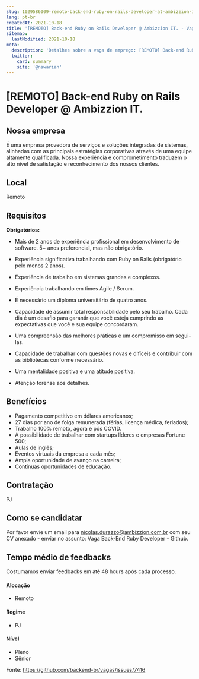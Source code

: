 ```yaml
---
slug: 1029586009-remoto-back-end-ruby-on-rails-developer-at-ambizzion-it
lang: pt-br
createdAt: 2021-10-18
title: '[REMOTO] Back-end Ruby on Rails Developer @ Ambizzion IT. - Vaga de Emprego'
sitemap:
  lastModified: 2021-10-18
meta:
  description: 'Detalhes sobre a vaga de emprego: [REMOTO] Back-end Ruby on Rails Developer @ Ambizzion IT.'
  twitter:
    card: summary
    site: '@nawarian'
---
```


# [REMOTO] Back-end Ruby on Rails Developer @ Ambizzion IT.

## Nossa empresa

É uma empresa provedora de serviços e soluções integradas de sistemas, alinhadas com as principais estratégias corporativas através de uma equipe altamente qualificada. Nossa experiência e comprometimento traduzem o alto nível de satisfação e reconhecimento dos nossos clientes.


## Local

Remoto

## Requisitos

**Obrigatórios:**

- Mais de 2 anos de experiência profissional em desenvolvimento de software. 5+ anos preferencial, mas não obrigatório.

- Experiência significativa trabalhando com Ruby on Rails (obrigatório pelo menos 2 anos).
 
- Experiência de trabalho em sistemas grandes e complexos.

- Experiência trabalhando em times Agile / Scrum.

- É necessário um diploma universitário de quatro anos.
 
- Capacidade de assumir total responsabilidade pelo seu trabalho. Cada dia é um desafio para garantir que você esteja cumprindo as expectativas que você e sua equipe concordaram.
 
- Uma compreensão das melhores práticas e um compromisso em segui-las.
 
- Capacidade de trabalhar com questões novas e difíceis e contribuir com as bibliotecas conforme necessário.
 
- Uma mentalidade positiva e uma atitude positiva.
 
- Atenção forense aos detalhes.

## Benefícios

- Pagamento competitivo em dólares americanos;
- 27 dias por ano de folga remunerada (férias, licença médica, feriados);
- Trabalho 100% remoto, agora e pós COVID.
- A possibilidade de trabalhar com startups líderes e empresas Fortune 500;
- Aulas de inglês;
- Eventos virtuais da empresa a cada mês;
- Ampla oportunidade de avanço na carreira;
- Contínuas oportunidades de educação.


## Contratação

PJ 

## Como se candidatar

Por favor envie um email para nicolas.durazzo@ambizzion.com.br com seu CV anexado - enviar no assunto:
Vaga Back-End Ruby Developer - Github.

## Tempo médio de feedbacks

Costumamos enviar feedbacks em até 48 hours após cada processo.

#### Alocação
- Remoto

#### Regime
- PJ

#### Nível
- Pleno
- Sênior





Fonte: https://github.com/backend-br/vagas/issues/7416
